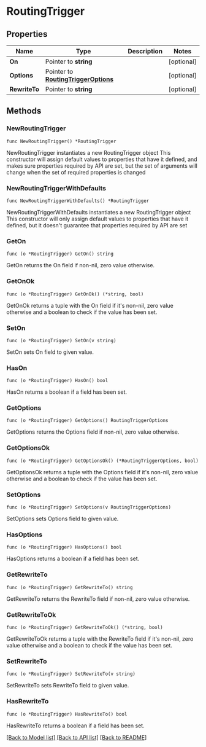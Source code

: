 # RoutingTrigger

## Properties

Name | Type | Description | Notes
------------ | ------------- | ------------- | -------------
**On** | Pointer to **string** |  | [optional] 
**Options** | Pointer to [**RoutingTriggerOptions**](RoutingTriggerOptions.md) |  | [optional] 
**RewriteTo** | Pointer to **string** |  | [optional] 

## Methods

### NewRoutingTrigger

`func NewRoutingTrigger() *RoutingTrigger`

NewRoutingTrigger instantiates a new RoutingTrigger object
This constructor will assign default values to properties that have it defined,
and makes sure properties required by API are set, but the set of arguments
will change when the set of required properties is changed

### NewRoutingTriggerWithDefaults

`func NewRoutingTriggerWithDefaults() *RoutingTrigger`

NewRoutingTriggerWithDefaults instantiates a new RoutingTrigger object
This constructor will only assign default values to properties that have it defined,
but it doesn't guarantee that properties required by API are set

### GetOn

`func (o *RoutingTrigger) GetOn() string`

GetOn returns the On field if non-nil, zero value otherwise.

### GetOnOk

`func (o *RoutingTrigger) GetOnOk() (*string, bool)`

GetOnOk returns a tuple with the On field if it's non-nil, zero value otherwise
and a boolean to check if the value has been set.

### SetOn

`func (o *RoutingTrigger) SetOn(v string)`

SetOn sets On field to given value.

### HasOn

`func (o *RoutingTrigger) HasOn() bool`

HasOn returns a boolean if a field has been set.

### GetOptions

`func (o *RoutingTrigger) GetOptions() RoutingTriggerOptions`

GetOptions returns the Options field if non-nil, zero value otherwise.

### GetOptionsOk

`func (o *RoutingTrigger) GetOptionsOk() (*RoutingTriggerOptions, bool)`

GetOptionsOk returns a tuple with the Options field if it's non-nil, zero value otherwise
and a boolean to check if the value has been set.

### SetOptions

`func (o *RoutingTrigger) SetOptions(v RoutingTriggerOptions)`

SetOptions sets Options field to given value.

### HasOptions

`func (o *RoutingTrigger) HasOptions() bool`

HasOptions returns a boolean if a field has been set.

### GetRewriteTo

`func (o *RoutingTrigger) GetRewriteTo() string`

GetRewriteTo returns the RewriteTo field if non-nil, zero value otherwise.

### GetRewriteToOk

`func (o *RoutingTrigger) GetRewriteToOk() (*string, bool)`

GetRewriteToOk returns a tuple with the RewriteTo field if it's non-nil, zero value otherwise
and a boolean to check if the value has been set.

### SetRewriteTo

`func (o *RoutingTrigger) SetRewriteTo(v string)`

SetRewriteTo sets RewriteTo field to given value.

### HasRewriteTo

`func (o *RoutingTrigger) HasRewriteTo() bool`

HasRewriteTo returns a boolean if a field has been set.


[[Back to Model list]](../README.md#documentation-for-models) [[Back to API list]](../README.md#documentation-for-api-endpoints) [[Back to README]](../README.md)


